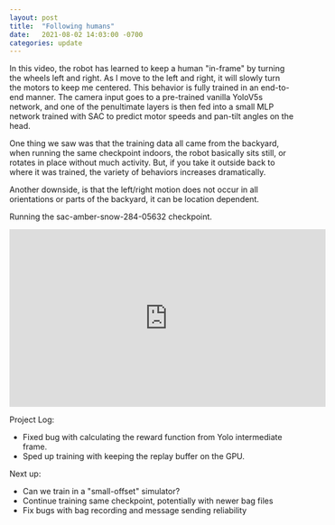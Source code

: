 ```yaml
---
layout: post
title:  "Following humans"
date:   2021-08-02 14:03:00 -0700
categories: update
---
```


In this video, the robot has learned to keep a human "in-frame" by turning the wheels left and right.
As I move to the left and right, it will slowly turn the motors to keep me centered. This behavior is fully
trained in an end-to-end manner. The camera input goes to a pre-trained vanilla YoloV5s network,
and one of the penultimate layers is then fed into a small MLP network trained with SAC to predict motor speeds and pan-tilt
angles on the head.

One thing we saw was that the training data all came from the backyard, when running the same checkpoint indoors, the robot
basically sits still, or rotates in place without much activity. But, if you take it outside back to where it was trained,
the variety of behaviors increases dramatically.

Another downside, is that the left/right motion does not occur in all orientations or parts of the backyard, it can be location dependent.

Running the sac-amber-snow-284-05632 checkpoint.

<iframe width="560" height="315" src="https://www.youtube.com/embed/S2sX_xu_PEI" title="YouTube video player" frameborder="0" allow="accelerometer; autoplay; clipboard-write; encrypted-media; gyroscope; picture-in-picture" allowfullscreen></iframe>

Project Log:
 - Fixed bug with calculating the reward function from Yolo intermediate frame.
 - Sped up training with keeping the replay buffer on the GPU.

Next up:
 - Can we train in a "small-offset" simulator?
 - Continue training same checkpoint, potentially with newer bag files
 - Fix bugs with bag recording and message sending reliability
